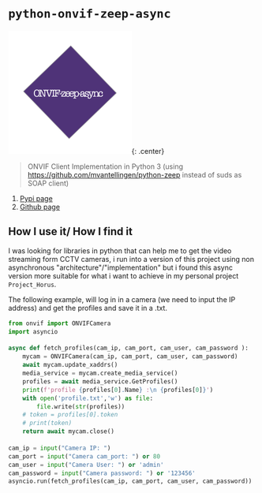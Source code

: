 # `python-onvif-zeep-async`

![No_logo](images/onvif_zeep_async.png){: .center}

>ONVIF Client Implementation in Python 3 (using https://github.com/mvantellingen/python-zeep instead of suds as SOAP client) 

1. [Pypi page](https://pypi.org/project/onvif-zeep-async/)
2. [Github page](https://github.com/hunterjm/python-onvif-zeep-async)

## How I use it/ How I find it

I was looking for libraries in python that can help me to get the video streaming form CCTV cameras, i run into a version of this project using non asynchronous "architecture"/"implementation" but i found this async version more suitable for what i want to achieve in my personal project `Project_Horus`.

The following example, will log in in a camera (we need to input the IP address) and get the profiles and save it in a .txt.

```python
from onvif import ONVIFCamera
import asyncio

async def fetch_profiles(cam_ip, cam_port, cam_user, cam_password ):
    mycam = ONVIFCamera(cam_ip, cam_port, cam_user, cam_password)
    await mycam.update_xaddrs()
    media_service = mycam.create_media_service()
    profiles = await media_service.GetProfiles()
    print(f'profile {profiles[0].Name} :\n {profiles[0]}')
    with open('profile.txt','w') as file:
        file.write(str(profiles))
    # token = profiles[0].token
    # print(token)
    return await mycam.close()

cam_ip = input("Camera IP: ")
cam_port = input("Camera cam_port: ") or 80
cam_user = input("Camera User: ") or 'admin'
cam_password = input("Camera password: ") or '123456'
asyncio.run(fetch_profiles(cam_ip, cam_port, cam_user, cam_password))
```